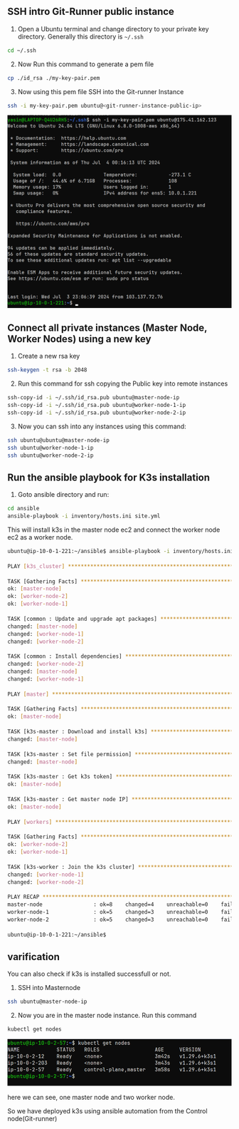 ## SSH intro Git-Runner public instance

1. Open a Ubuntu terminal and change directory to your private key directory. Generally this directory is `~/.ssh`

```sh
cd ~/.ssh
```
2. Now Run this command to generate a pem file

```sh
cp ./id_rsa ./my-key-pair.pem
```
3. Now using this pem file SSH into the Git-runner Instance

```sh
ssh -i my-key-pair.pem ubuntu@<git-runner-instance-public-ip>
```

![alt text](image.png)

## Connect all private instances (Master Node, Worker Nodes) using a new key

1. Create a new rsa key

```sh
ssh-keygen -t rsa -b 2048
```

2. Run this command for ssh copying the Public key into remote instances

```sh
ssh-copy-id -i ~/.ssh/id_rsa.pub ubuntu@master-node-ip
ssh-copy-id -i ~/.ssh/id_rsa.pub ubuntu@worker-node-1-ip
ssh-copy-id -i ~/.ssh/id_rsa.pub ubuntu@worker-node-2-ip
```
3. Now you can ssh into any instances using this command:

```sh
ssh ubuntu@ubuntu@master-node-ip
ssh ubuntu@worker-node-1-ip
ssh ubuntu@worker-node-2-ip
```

## Run the ansible playbook for K3s installation

1. Goto ansible directory and run:

```sh
cd ansible
ansible-playbook -i inventory/hosts.ini site.yml
```
This will install k3s in the master node ec2 and connect the worker node ec2 as a worker node.

```sh
ubuntu@ip-10-0-1-221:~/ansible$ ansible-playbook -i inventory/hosts.ini site.yml

PLAY [k3s_cluster] *******************************************************************************************************************************

TASK [Gathering Facts] ***************************************************************************************************************************
ok: [master-node]
ok: [worker-node-2]
ok: [worker-node-1]

TASK [common : Update and upgrade apt packages] **************************************************************************************************
changed: [master-node]
changed: [worker-node-1]
changed: [worker-node-2]

TASK [common : Install dependencies] *************************************************************************************************************
changed: [worker-node-2]
changed: [master-node]
changed: [worker-node-1]

PLAY [master] ************************************************************************************************************************************

TASK [Gathering Facts] ***************************************************************************************************************************
ok: [master-node]

TASK [k3s-master : Download and install k3s] *****************************************************************************************************
changed: [master-node]

TASK [k3s-master : Set file permission] **********************************************************************************************************
changed: [master-node]

TASK [k3s-master : Get k3s token] ****************************************************************************************************************
ok: [master-node]

TASK [k3s-master : Get master node IP] ***********************************************************************************************************
ok: [master-node]

PLAY [workers] ***********************************************************************************************************************************

TASK [Gathering Facts] ***************************************************************************************************************************
ok: [worker-node-2]
ok: [worker-node-1]

TASK [k3s-worker : Join the k3s cluster] *********************************************************************************************************
changed: [worker-node-1]
changed: [worker-node-2]

PLAY RECAP ***************************************************************************************************************************************
master-node                : ok=8    changed=4    unreachable=0    failed=0    skipped=0    rescued=0    ignored=0
worker-node-1              : ok=5    changed=3    unreachable=0    failed=0    skipped=0    rescued=0    ignored=0
worker-node-2              : ok=5    changed=3    unreachable=0    failed=0    skipped=0    rescued=0    ignored=0

ubuntu@ip-10-0-1-221:~/ansible$
```
## varification
You can also check if k3s is installed successfull or not.
1. SSH into Masternode
```sh
ssh ubuntu@master-node-ip
```
2. Now you are in the master node instance. Run this command
```sh
kubectl get nodes
```
![alt text](<Screenshot 2024-07-04 054420.png>)

here we can see, one master node and two worker node.

So we have deployed k3s using ansible automation from the Control node(Git-runner)